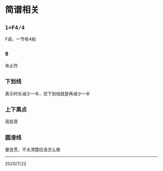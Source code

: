 # 简谱相关

## `1=F4/4`
F调，一节有4拍  

## `0`
休止符  

## `下划线`
表示时长减少一半，双下划线就是再减少一半  

## `上下黑点`
高低音  

## `圆滑线`
要连贯，不太清楚应该怎么做


---
2020/7/22  
